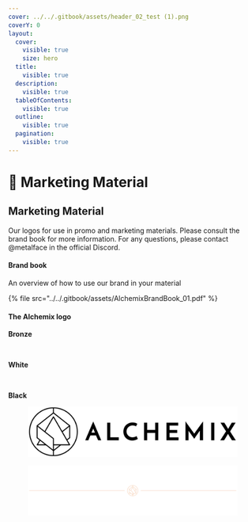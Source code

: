```yaml
---
cover: ../../.gitbook/assets/header_02_test (1).png
coverY: 0
layout:
  cover:
    visible: true
    size: hero
  title:
    visible: true
  description:
    visible: true
  tableOfContents:
    visible: true
  outline:
    visible: true
  pagination:
    visible: true
---
```


# 🌙 Marketing Material

## Marketing Material

Our logos for use in promo and marketing materials. Please consult the brand book for more information. For any questions, please contact @metalface in the official Discord.

#### Brand book <a href="#brand-book" id="brand-book"></a>

An overview of how to use our brand in your material

{% file src="../../.gitbook/assets/AlchemixBrandBook_01.pdf" %}

#### The Alchemix logo <a href="#the-alchemix-logo" id="the-alchemix-logo"></a>

**Bronze**

<figure><img src="https://1902439814-files.gitbook.io/~/files/v0/b/gitbook-x-prod.appspot.com/o/spaces%2FzG9qcxzJ1K3kNTlZ81Xj%2Fuploads%2Fia3nNjAyD0DdATgrac0X%2FALCX%20Full%20Std%20logo.svg?alt=media&#x26;token=e96ed13c-871f-41f6-b5f2-b65bf62f2b0c" alt=""><figcaption></figcaption></figure>



**White**

<figure><img src="https://1902439814-files.gitbook.io/~/files/v0/b/gitbook-x-prod.appspot.com/o/spaces%2FzG9qcxzJ1K3kNTlZ81Xj%2Fuploads%2FnB9ATwlpxCCIh7XNrEDp%2FALCX%20Full%20Std%20logo.svg?alt=media&#x26;token=8d35acd2-99d2-43a4-b9bc-a793b4dc1fca" alt=""><figcaption></figcaption></figure>

**Black**

<figure><img src="../../.gitbook/assets/image.svg" alt=""><figcaption></figcaption></figure>

<figure><img src="../../.gitbook/assets/header_02_test (1).png" alt=""><figcaption></figcaption></figure>
